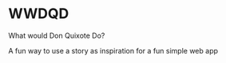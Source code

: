 # WWDQD
What would Don Quixote Do?

A fun way to use a story as inspiration for a fun simple web app
